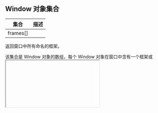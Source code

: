 ## Window 对象集合

集合 | 描述
------------ | -------------
frames[]	|
返回窗口中所有命名的框架。

该集合是 Window 对象的数组，每个 Window 对象在窗口中含有一个框架或 <iframe>。属性 frames.length 存放数组 frames[] 中含有的元素个数。注意，frames[] 数组中引用的框架可能还包括框架，它们自己也具有 frames[] 数组。

## Window 对象属性

方法 | 描述
------------ | -------------
closed	|返回窗口是否已被关闭。
defaultStatus	|设置或返回窗口状态栏中的默认文本。
document	|对 Document 对象的只读引用。请参阅 Document 对象。
history	|对 History 对象的只读引用。请参数 History 对象。
innerheight	|返回窗口的文档显示区的高度。
innerwidth	|返回窗口的文档显示区的宽度。
length	|设置或返回窗口中的框架数量。
location	|用于窗口或框架的 Location 对象。请参阅 Location 对象。
name	|设置或返回窗口的名称。
Navigator	|对 Navigator 对象的只读引用。请参数 Navigator 对象。
opener	|返回对创建此窗口的窗口的引用。
outerheight	|返回窗口的外部高度。
outerwidth	|返回窗口的外部宽度。
pageXOffset	|设置或返回当前页面相对于窗口显示区左上角的 X 位置。
pageYOffset	|设置或返回当前页面相对于窗口显示区左上角的 Y 位置。
parent	|返回父窗口。
Screen	|对 Screen 对象的只读引用。请参数 Screen 对象。
self	|返回对当前窗口的引用。等价于 Window 属性。
status	|设置窗口状态栏的文本。
top	|返回最顶层的先辈窗口。
window	|window 属性等价于 self 属性，它包含了对窗口自身的引用。
screenLeft
screenTop
screenX
screenY
|只读整数。声明了窗口的左上角在屏幕上的的 x 坐标和 y 坐标。IE、Safari 和 Opera 支持 screenLeft 和 screenTop，而 Firefox 和 Safari 支持 screenX 和 screenY。

## Window 对象方法
方法 | 描述
------------ | -------------
alert()	|显示带有一段消息和一个确认按钮的警告框。
blur()	|把键盘焦点从顶层窗口移开。
clearInterval()	|取消由 setInterval() 设置的 timeout。
clearTimeout()	|取消由 setTimeout() 方法设置的 timeout。
close()	|关闭浏览器窗口。
confirm()	|显示带有一段消息以及确认按钮和取消按钮的对话框。
createPopup()	|创建一个 pop-up 窗口。
focus()	|把键盘焦点给予一个窗口。
moveBy()	|可相对窗口的当前坐标把它移动指定的像素。
moveTo()	|把窗口的左上角移动到一个指定的坐标。
open()	|打开一个新的浏览器窗口或查找一个已命名的窗口。
print()	|打印当前窗口的内容。
prompt()	|显示可提示用户输入的对话框。
resizeBy()	|按照指定的像素调整窗口的大小。
resizeTo()	|把窗口的大小调整到指定的宽度和高度。
scrollBy()	|按照指定的像素值来滚动内容。
scrollTo()	|把内容滚动到指定的坐标。
setInterval()	|按照指定的周期（以毫秒计）来调用函数或计算表达式。
setTimeout()	|在指定的毫秒数后调用函数或计算表达式。

